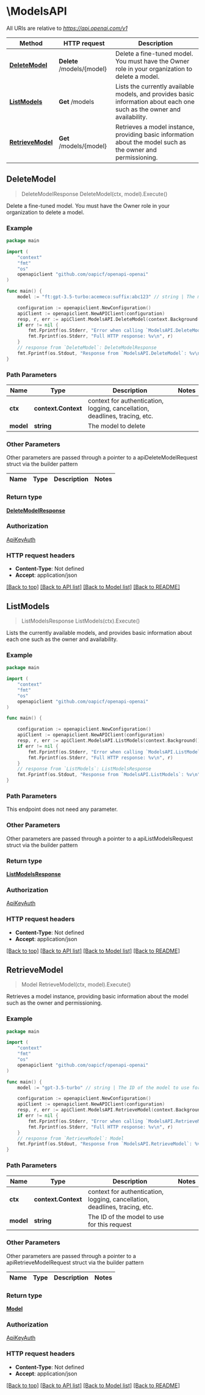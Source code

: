 # \ModelsAPI

All URIs are relative to *https://api.openai.com/v1*

Method | HTTP request | Description
------------- | ------------- | -------------
[**DeleteModel**](ModelsAPI.md#DeleteModel) | **Delete** /models/{model} | Delete a fine-tuned model. You must have the Owner role in your organization to delete a model.
[**ListModels**](ModelsAPI.md#ListModels) | **Get** /models | Lists the currently available models, and provides basic information about each one such as the owner and availability.
[**RetrieveModel**](ModelsAPI.md#RetrieveModel) | **Get** /models/{model} | Retrieves a model instance, providing basic information about the model such as the owner and permissioning.



## DeleteModel

> DeleteModelResponse DeleteModel(ctx, model).Execute()

Delete a fine-tuned model. You must have the Owner role in your organization to delete a model.

### Example

```go
package main

import (
	"context"
	"fmt"
	"os"
	openapiclient "github.com/oapicf/openapi-openai"
)

func main() {
	model := "ft:gpt-3.5-turbo:acemeco:suffix:abc123" // string | The model to delete

	configuration := openapiclient.NewConfiguration()
	apiClient := openapiclient.NewAPIClient(configuration)
	resp, r, err := apiClient.ModelsAPI.DeleteModel(context.Background(), model).Execute()
	if err != nil {
		fmt.Fprintf(os.Stderr, "Error when calling `ModelsAPI.DeleteModel``: %v\n", err)
		fmt.Fprintf(os.Stderr, "Full HTTP response: %v\n", r)
	}
	// response from `DeleteModel`: DeleteModelResponse
	fmt.Fprintf(os.Stdout, "Response from `ModelsAPI.DeleteModel`: %v\n", resp)
}
```

### Path Parameters


Name | Type | Description  | Notes
------------- | ------------- | ------------- | -------------
**ctx** | **context.Context** | context for authentication, logging, cancellation, deadlines, tracing, etc.
**model** | **string** | The model to delete | 

### Other Parameters

Other parameters are passed through a pointer to a apiDeleteModelRequest struct via the builder pattern


Name | Type | Description  | Notes
------------- | ------------- | ------------- | -------------


### Return type

[**DeleteModelResponse**](DeleteModelResponse.md)

### Authorization

[ApiKeyAuth](../README.md#ApiKeyAuth)

### HTTP request headers

- **Content-Type**: Not defined
- **Accept**: application/json

[[Back to top]](#) [[Back to API list]](../README.md#documentation-for-api-endpoints)
[[Back to Model list]](../README.md#documentation-for-models)
[[Back to README]](../README.md)


## ListModels

> ListModelsResponse ListModels(ctx).Execute()

Lists the currently available models, and provides basic information about each one such as the owner and availability.

### Example

```go
package main

import (
	"context"
	"fmt"
	"os"
	openapiclient "github.com/oapicf/openapi-openai"
)

func main() {

	configuration := openapiclient.NewConfiguration()
	apiClient := openapiclient.NewAPIClient(configuration)
	resp, r, err := apiClient.ModelsAPI.ListModels(context.Background()).Execute()
	if err != nil {
		fmt.Fprintf(os.Stderr, "Error when calling `ModelsAPI.ListModels``: %v\n", err)
		fmt.Fprintf(os.Stderr, "Full HTTP response: %v\n", r)
	}
	// response from `ListModels`: ListModelsResponse
	fmt.Fprintf(os.Stdout, "Response from `ModelsAPI.ListModels`: %v\n", resp)
}
```

### Path Parameters

This endpoint does not need any parameter.

### Other Parameters

Other parameters are passed through a pointer to a apiListModelsRequest struct via the builder pattern


### Return type

[**ListModelsResponse**](ListModelsResponse.md)

### Authorization

[ApiKeyAuth](../README.md#ApiKeyAuth)

### HTTP request headers

- **Content-Type**: Not defined
- **Accept**: application/json

[[Back to top]](#) [[Back to API list]](../README.md#documentation-for-api-endpoints)
[[Back to Model list]](../README.md#documentation-for-models)
[[Back to README]](../README.md)


## RetrieveModel

> Model RetrieveModel(ctx, model).Execute()

Retrieves a model instance, providing basic information about the model such as the owner and permissioning.

### Example

```go
package main

import (
	"context"
	"fmt"
	"os"
	openapiclient "github.com/oapicf/openapi-openai"
)

func main() {
	model := "gpt-3.5-turbo" // string | The ID of the model to use for this request

	configuration := openapiclient.NewConfiguration()
	apiClient := openapiclient.NewAPIClient(configuration)
	resp, r, err := apiClient.ModelsAPI.RetrieveModel(context.Background(), model).Execute()
	if err != nil {
		fmt.Fprintf(os.Stderr, "Error when calling `ModelsAPI.RetrieveModel``: %v\n", err)
		fmt.Fprintf(os.Stderr, "Full HTTP response: %v\n", r)
	}
	// response from `RetrieveModel`: Model
	fmt.Fprintf(os.Stdout, "Response from `ModelsAPI.RetrieveModel`: %v\n", resp)
}
```

### Path Parameters


Name | Type | Description  | Notes
------------- | ------------- | ------------- | -------------
**ctx** | **context.Context** | context for authentication, logging, cancellation, deadlines, tracing, etc.
**model** | **string** | The ID of the model to use for this request | 

### Other Parameters

Other parameters are passed through a pointer to a apiRetrieveModelRequest struct via the builder pattern


Name | Type | Description  | Notes
------------- | ------------- | ------------- | -------------


### Return type

[**Model**](Model.md)

### Authorization

[ApiKeyAuth](../README.md#ApiKeyAuth)

### HTTP request headers

- **Content-Type**: Not defined
- **Accept**: application/json

[[Back to top]](#) [[Back to API list]](../README.md#documentation-for-api-endpoints)
[[Back to Model list]](../README.md#documentation-for-models)
[[Back to README]](../README.md)

